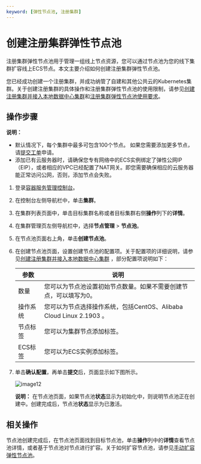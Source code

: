 ```yaml
---
keyword: [弹性节点池, 注册集群]
---
```


# 创建注册集群弹性节点池

注册集群弹性节点池用于管理一组线上节点资源，您可以通过节点池为您的线下集群扩容线上ECS节点。本文主要介绍如何创建注册集群弹性节点池。

您已经成功创建一个注册集群，并成功纳管了自建和其他公共云的Kubernetes集群。关于创建注册集群的具体操作和注册集群弹性节点池的使用限制，请参见[创建注册集群并接入本地数据中心集群](/cn.zh-CN/Kubernetes集群用户指南/多云混合云/创建注册集群并接入本地数据中心集群.md)和[注册集群弹性节点池使用要求](/cn.zh-CN/Kubernetes集群用户指南/多云混合云/弹性节点池/注册集群弹性节点池使用要求.md)。

## 操作步骤

**说明：**

-   默认情况下，每个集群中最多可包含100个节点。 如果您需要添加更多节点，请[提交工单](https://selfservice.console.aliyun.com/ticket/createIndex)申请。
-   添加已有云服务器时，请确保您专有网络中的ECS实例绑定了弹性公网IP（EIP），或者相应的VPC已经配置了NAT网关。即您需要确保相应的云服务器能正常访问公网，否则，添加节点会失败。

1.  登录[容器服务管理控制台](https://cs.console.aliyun.com)。

2.  在控制台左侧导航栏中，单击**集群**。

3.  在集群列表页面中，单击目标集群名称或者目标集群右侧**操作**列下的**详情**。

4.  在集群管理页左侧导航栏中，选择**节点管理** \> **节点池**。

5.  在节点池页面右上角，单击**创建节点池**。

6.  在创建节点池页面，设置创建节点池的配置项。关于配置项的详细说明，请参见[创建注册集群并接入本地数据中心集群](/cn.zh-CN/Kubernetes集群用户指南/多云混合云/创建注册集群并接入本地数据中心集群.md) ，部分配置项说明如下：

    |参数|说明|
    |--|--|
    |数量|您可以为节点池设置初始节点数量。如果不需要创建节点，可以填写为0。|
    |操作系统|您可以为节点选择操作系统，包括CentOS、Alibaba Cloud Linux 2.1903 。|
    |节点标签|您可以为集群节点添加标签。|
    |ECS标签|您可以为ECS实例添加标签。|

7.  单击**确认配置**，再单击**提交**后，页面显示如下图所示。

    ![image12](https://static-aliyun-doc.oss-accelerate.aliyuncs.com/assets/img/zh-CN/8829086061/p186890.png)

    **说明：** 在节点池页面，如果节点池**状态**显示为初始化中，则说明节点池正在创建中。创建完成后，节点池**状态**显示为已激活。


## 相关操作

节点池创建完成后，在节点池页面找到目标节点池，单击**操作**列中的**详情**查看节点池详情，或者基于节点池对节点进行扩容。关于如何扩容节点池，请参见[手动扩容弹性节点池](/cn.zh-CN/Kubernetes集群用户指南/多云混合云/弹性节点池/手动扩容弹性节点池.md)。

